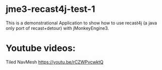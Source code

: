 # jme3-recast4j-test-1
This is a demonstrational Application to show how to use recast4j (a java only port of recast+detour) with jMonkeyEngine3.

# Youtube videos:
Tiled NavMesh https://youtu.be/rCZWPvcwktQ
